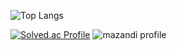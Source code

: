 ![Top Langs](https://github-readme-stats.vercel.app/api/top-langs/?username=DDUKKIJWIG&layout=compact)

[![Solved.ac Profile](http://mazassumnida.wtf/api/v2/generate_badge?boj=ddukkijwig)](https://solved.ac/ddukkijwig/)
![mazandi profile](http://mazandi.herokuapp.com/api?ddukkijwig={DDUKKIJWIG}&theme=cold)
